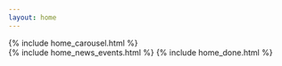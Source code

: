 ```yaml
---
layout: home
---
```


<div class="home">
  {% include home_carousel.html %}
  <br>
  {% include home_news_events.html %}
  {% include home_done.html %}
</div>

<!--{% include home_carousel_involved.html %}-->
